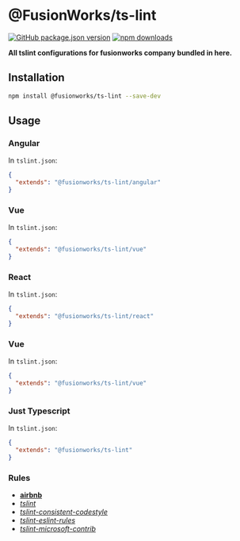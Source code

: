 # @FusionWorks/ts-lint

[![GitHub package.json version](https://img.shields.io/github/package-json/v/FusionWorks/ts-lint.svg?label=Version)](https://github.com/FusionWorks/ts-lint) 
[![npm downloads](https://img.shields.io/npm/dm/@fusionworks/ts-lint.svg)](https://npmjs.org/@fusionworks/ts-lint)
  
**All tslint configurations for fusionworks company bundled in here.**

## Installation

```sh
npm install @fusionworks/ts-lint --save-dev
```

## Usage

### Angular
In `tslint.json`:

```json
{
  "extends": "@fusionworks/ts-lint/angular"
}
```
### Vue
In `tslint.json`:

```json
{
  "extends": "@fusionworks/ts-lint/vue"
}
```
### React
In `tslint.json`:

```json
{
  "extends": "@fusionworks/ts-lint/react"
}
```
### Vue
In `tslint.json`:

```json
{
  "extends": "@fusionworks/ts-lint/vue"
}
```

### Just Typescript
In `tslint.json`:

```json
{
  "extends": "@fusionworks/ts-lint"
}
```

### Rules

* **[airbnb](https://www.npmjs.com/package/tslint-config-airbnb)**
* _[tslint](https://www.npmjs.com/package/tslint)_
* _[tslint-consistent-codestyle](https://www.npmjs.com/package/tslint-consistent-codestyle)_
* _[tslint-eslint-rules](https://www.npmjs.com/package/tslint-eslint-rules)_
* _[tslint-microsoft-contrib](https://www.npmjs.com/package/tslint-microsoft-contrib)_

